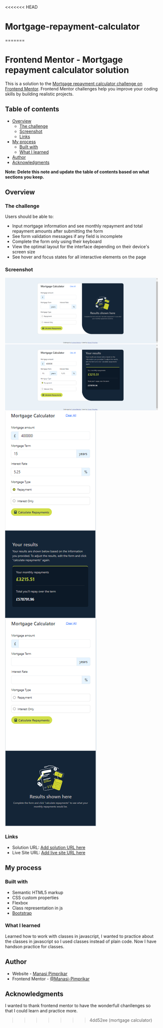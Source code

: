 <<<<<<< HEAD
# Mortgage-repayment-calculator
=======
# Frontend Mentor - Mortgage repayment calculator solution

This is a solution to the [Mortgage repayment calculator challenge on Frontend Mentor](https://www.frontendmentor.io/challenges/mortgage-repayment-calculator-Galx1LXK73). Frontend Mentor challenges help you improve your coding skills by building realistic projects. 

## Table of contents

- [Overview](#overview)
  - [The challenge](#the-challenge)
  - [Screenshot](#screenshot)
  - [Links](#links)
- [My process](#my-process)
  - [Built with](#built-with)
  - [What I learned](#what-i-learned)
- [Author](#author)
- [Acknowledgments](#acknowledgments)

**Note: Delete this note and update the table of contents based on what sections you keep.**

## Overview

### The challenge

Users should be able to:

- Input mortgage information and see monthly repayment and total repayment amounts after submitting the form
- See form validation messages if any field is incomplete
- Complete the form only using their keyboard
- View the optimal layout for the interface depending on their device's screen size
- See hover and focus states for all interactive elements on the page

### Screenshot

![](./assets/images/Screenshot%202024-07-29%20163535.png)
![](./assets/images/Screenshot%202024-07-29%20163620.png)
![](./assets/images/Screenshot%202024-07-29%20163729.png)
![](./assets/images/Screenshot%202024-07-29%20163753.png)

### Links

- Solution URL: [Add solution URL here](https://your-solution-url.com)
- Live Site URL: [Add live site URL here](https://your-live-site-url.com)

## My process

### Built with

- Semantic HTML5 markup
- CSS custom properties
- Flexbox
- Class representation in js
- [Bootstrap](https://getbootstrap.com/docs/5.3/getting-started/introduction/)

### What I learned

Learned how to work with classes in javascript, I wanted to practice about the classes in javascript so I used classes instead of plain code. Now I have handson practice for classes.

## Author

- Website - [Manasi Pimprikar](https://www.your-site.com)
- Frontend Mentor - [@Manasi-Pimprikar](https://www.frontendmentor.io/profile/Manasi-Pimprikar)

## Acknowledgments

I wanted to thank frontend mentor to have the wonderfull chanllenges so that I could learn and practice more.
>>>>>>> 4dd52ee (mortgage calculator)
